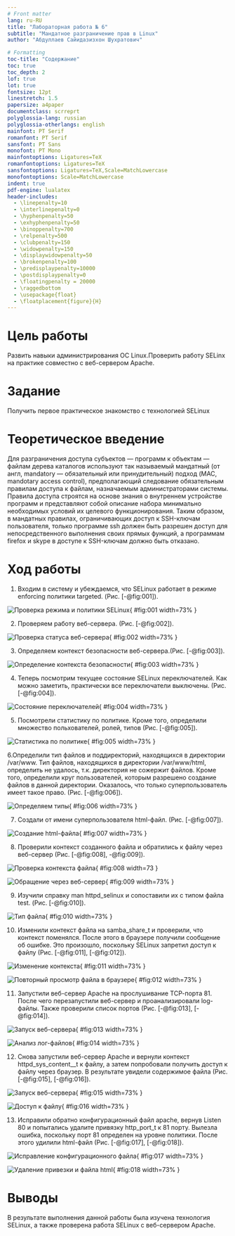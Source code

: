 ```yaml
---
# Front matter
lang: ru-RU
title: "Лабораторная работа № 6"
subtitle: "Мандатное разграничение прав в Linux"
author: "Абдуллаев Сайидазизхон Шухратович"

# Formatting
toc-title: "Содержание"
toc: true
toc_depth: 2
lof: true
lot: true
fontsize: 12pt
linestretch: 1.5
papersize: a4paper
documentclass: scrreprt
polyglossia-lang: russian
polyglossia-otherlangs: english
mainfont: PT Serif
romanfont: PT Serif
sansfont: PT Sans
monofont: PT Mono
mainfontoptions: Ligatures=TeX
romanfontoptions: Ligatures=TeX
sansfontoptions: Ligatures=TeX,Scale=MatchLowercase
monofontoptions: Scale=MatchLowercase
indent: true
pdf-engine: lualatex
header-includes:
  - \linepenalty=10
  - \interlinepenalty=0
  - \hyphenpenalty=50
  - \exhyphenpenalty=50
  - \binoppenalty=700
  - \relpenalty=500
  - \clubpenalty=150
  - \widowpenalty=150
  - \displaywidowpenalty=50
  - \brokenpenalty=100
  - \predisplaypenalty=10000
  - \postdisplaypenalty=0
  - \floatingpenalty = 20000
  - \raggedbottom
  - \usepackage{float}
  - \floatplacement{figure}{H}
---
```


# Цель работы

Развить навыки администрирования ОС Linux.Проверить работу SELinx на практике совместно с веб-сервером Apache.

# Задание

Получить первое практическое знакомство с технологией SELinux

# Теоретическое введение

Для разграничения доступа субъектов — программ к объектам — файлам дерева каталогов используют так называемый мандатный (от англ, mandatory — обязательный или принудительный) подход (MAC, mandotary access control), предполагающий следование обязательным правилам доступа к файлам, назначаемым администраторами системы. Правила доступа строятся на основе знания о внутреннем устройстве программ и представляют собой описание набора минимально необходимых условий их целевого функционирования. Таким образом, в мандатных правилах, ограничивающих доступ к SSH-ключам пользователя, только программе ssh должен быть разрешен доступ для непосредственного выполнения своих прямых функций, а программам firefox и skype в доступе к SSH-ключам должно быть отказано.

# Ход работы

1. Входим в систему и убеждаемся, что SELinux работает в режиме enforcing политики targeted. (Рис. [-@fig:001]).

![Проверка режима и политики SELinux](image/report/1.png){ #fig:001 width=73% }

2. Проверяем работу веб-сервера. (Рис. [-@fig:002]).

![Проверка статуса веб-сервера](image/report/2.png){ #fig:002 width=73% }

3. Определяем контекст безопасности веб-сервера.(Рис. [-@fig:003]).

![Определение контекста безопасности](image/report/3.png){ #fig:003 width=73% }

4. Теперь посмотрим текущее состояние SELinux переключателей. Как можно заметить, практически все переключатели выключены. (Рис. [-@fig:004]).

![Состояние переключателей](image/report/4.png){ #fig:004 width=73% }

5. Посмотрели статистику по политике. Кроме того, определили множество польхователей, ролей, типов (Рис. [-@fig:005]).

![Статистика по политике](image/report/5.png){ #fig:005 width=73% }

6.Определили тип файлов и поддиректорий, находящихся в директории /var/www. Тип файлов, находящихся в директории /var/www/html, определить не удалось, т.к. директория не сожержит файлов. Кроме того, определили круг пользователей, которым разрешено создание файлов в данной директории. Оказалось, что только суперпользователь имеет такое право. (Рис. [-@fig:006]).

![Определяем типы](image/report/6.png){ #fig:006 width=73% }

7. Создали от имени суперпользователя html-файл. (Рис. [-@fig:007]).

![Создание html-файла](image/report/7.png){ #fig:007 width=73% }

 8. Проверили контекст созданного файла и обратились к файлу через веб-сервер (Рис. [-@fig:008], -@fig:009]).

 ![Проверка контекста файла](image/report/8.png){ #fig:008 width=73 }

 ![Обращение через веб-сервер](image/report/9.png){ #fig:009 width=73% }

 9. Изучили справку man httpd_selinux и сопоставили их с типом файла test. (Рис. [-@fig:010]).

![Тип файла](image/report/10.png){ #fig:010 width=73% }

10. Изменили контекст файла на samba_share_t и проверили, что контекст поменялся. После этого в браузере получили сообщение об ошибке. Это произошло, поскольку SELinux запретил доступ к файлу (Рис. [-@fig:011], [-@fig:012]).

![Изменение контекста](image/report/11.png){ #fig:011 width=73% }

![Повторный просмотр файла в браузере](image/report/12.png){ #fig:012 width=73% }

11. Запустили веб-сервер Apache на прослушивание ТСР-порта 81. После чего перезапустили веб-сервер и проанализировали log-файлы. Также проверили список портов (Рис. [-@fig:013], [-@fig:014]).

![Запуск веб-сервера](image/report/13.png){ #fig:013 width=73% }

![Анализ лог-файлов](image/report/14.png){ #fig:014 width=73% }

12. Снова запустили веб-сервер Apache и вернули контекст httpd_sys_cоntent__t к файлу, а затем попробовали получить доступ к файлу через браузер. В результате увидели содержимое файла (Рис. [-@fig:015], [-@fig:016]).  

![Запуск веб-сервера](image/report/15.png){ #fig:015 width=73% }

![Доступ к файлу](image/report/16.png){ #fig:016 width=73% }

13. Исправили обратно конфигурационный файл apache, вернув Listen 80 и попытались удалите привязку http_port_t к 81 порту. Вылезла ошибка, поскольку порт 81 определен на уровне политики. После этого удилили html-файл (Рис. [-@fig:017], [-@fig:018]).  

![Исправление конфигурационного файла](image/report/17.png){ #fig:017 width=73% }

![Удаление привезки и файла html](image/report/18.png){ #fig:018 width=73% }

# Выводы

В результате выполнения данной работы была изучена технология  SELinux, а также проверена работа  SELinux с веб-сервером Apache.
